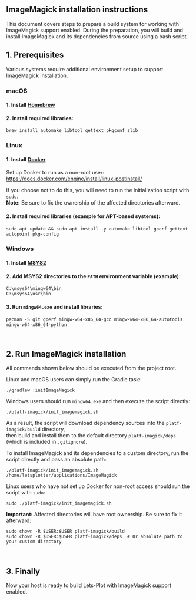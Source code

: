 ## ImageMagick installation instructions

This document covers steps to prepare a build system for working with ImageMagick support enabled.
During the preparation, you will build and install ImageMagick and its dependencies from source using a bash script.

## 1. Prerequisites

Various systems require additional environment setup to support ImageMagick installation.
<br>

### macOS

#### 1. Install [Homebrew](https://brew.sh)

#### 2. Install required libraries:
```shell
brew install automake libtool gettext pkgconf zlib
```

### Linux

#### 1. Install [Docker](https://docs.docker.com/engine/install/)

Set up Docker to run as a non-root user:  
https://docs.docker.com/engine/install/linux-postinstall/

If you choose not to do this, you will need to run the initialization script with `sudo`.  
**Note:** Be sure to fix the ownership of the affected directories afterward.

#### 2. Install required libraries (example for APT-based systems):
```shell
sudo apt update && sudo apt install -y automake libtool gperf gettext autopoint pkg-config
```

### Windows

#### 1. Install [MSYS2](https://www.msys2.org)

#### 2. Add MSYS2 directories to the `PATH` environment variable (example):
```
C:\msys64\mingw64\bin  
C:\msys64\usr\bin
```

#### 3. Run `mingw64.exe` and install libraries:
```shell
pacman -S git gperf mingw-w64-x86_64-gcc mingw-w64-x86_64-autotools mingw-w64-x86_64-python
```

<br>

## 2. Run ImageMagick installation

All commands shown below should be executed from the project root.

Linux and macOS users can simply run the Gradle task:

```shell
./gradlew :initImageMagick
```

Windows users should run `mingw64.exe` and then execute the script directly:

```shell
./platf-imagick/init_imagemagick.sh
```

As a result, the script will download dependency sources into the `platf-imagick/build` directory,  
then build and install them to the default directory `platf-imagick/deps` (which is included in `.gitignore`).

To install ImageMagick and its dependencies to a custom directory, run the script directly and pass an absolute path:

```shell
./platf-imagick/init_imagemagick.sh /home/letsplotter/applications/ImageMagick
```

Linux users who have not set up Docker for non-root access should run the script with `sudo`:

```shell
sudo ./platf-imagick/init_imagemagick.sh
```

**Important:** Affected directories will have root ownership. Be sure to fix it afterward:

```shell
sudo chown -R $USER:$USER platf-imagick/build
sudo chown -R $USER:$USER platf-imagick/deps  # Or absolute path to your custom directory
```
<br>

## 3. Finally

Now your host is ready to build Lets-Plot with ImageMagick support enabled.
